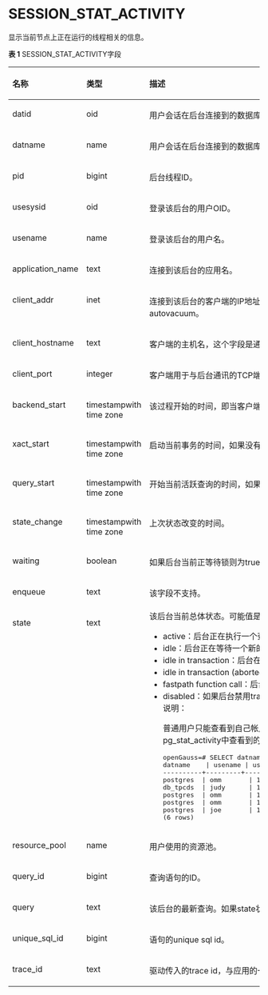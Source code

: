 # SESSION\_STAT\_ACTIVITY

显示当前节点上正在运行的线程相关的信息。

**表 1**  SESSION\_STAT\_ACTIVITY字段

<a name="zh-cn_topic_0283137255_zh-cn_topic_0237122637_table91910335269"></a>
<table><thead align="left"><tr id="zh-cn_topic_0283137255_zh-cn_topic_0237122637_row332215337263"><th class="cellrowborder" valign="top" width="19.05%" id="mcps1.2.4.1.1"><p id="zh-cn_topic_0283137255_zh-cn_topic_0237122637_p17323183342610"><a name="zh-cn_topic_0283137255_zh-cn_topic_0237122637_p17323183342610"></a><a name="zh-cn_topic_0283137255_zh-cn_topic_0237122637_p17323183342610"></a><strong id="zh-cn_topic_0283137255_zh-cn_topic_0237122637_b1932333362615"><a name="zh-cn_topic_0283137255_zh-cn_topic_0237122637_b1932333362615"></a><a name="zh-cn_topic_0283137255_zh-cn_topic_0237122637_b1932333362615"></a>名称</strong></p>
</th>
<th class="cellrowborder" valign="top" width="25.929999999999996%" id="mcps1.2.4.1.2"><p id="zh-cn_topic_0283137255_zh-cn_topic_0237122637_p1132343362610"><a name="zh-cn_topic_0283137255_zh-cn_topic_0237122637_p1132343362610"></a><a name="zh-cn_topic_0283137255_zh-cn_topic_0237122637_p1132343362610"></a><strong id="zh-cn_topic_0283137255_zh-cn_topic_0237122637_b1732311335260"><a name="zh-cn_topic_0283137255_zh-cn_topic_0237122637_b1732311335260"></a><a name="zh-cn_topic_0283137255_zh-cn_topic_0237122637_b1732311335260"></a>类型</strong></p>
</th>
<th class="cellrowborder" valign="top" width="55.02%" id="mcps1.2.4.1.3"><p id="zh-cn_topic_0283137255_zh-cn_topic_0237122637_p832363319262"><a name="zh-cn_topic_0283137255_zh-cn_topic_0237122637_p832363319262"></a><a name="zh-cn_topic_0283137255_zh-cn_topic_0237122637_p832363319262"></a><strong id="zh-cn_topic_0283137255_zh-cn_topic_0237122637_b153231133132620"><a name="zh-cn_topic_0283137255_zh-cn_topic_0237122637_b153231133132620"></a><a name="zh-cn_topic_0283137255_zh-cn_topic_0237122637_b153231133132620"></a>描述</strong></p>
</th>
</tr>
</thead>
<tbody><tr id="zh-cn_topic_0283137255_zh-cn_topic_0237122637_row1432353322617"><td class="cellrowborder" valign="top" width="19.05%" headers="mcps1.2.4.1.1 "><p id="zh-cn_topic_0283137255_zh-cn_topic_0237122637_p332363318260"><a name="zh-cn_topic_0283137255_zh-cn_topic_0237122637_p332363318260"></a><a name="zh-cn_topic_0283137255_zh-cn_topic_0237122637_p332363318260"></a>datid</p>
</td>
<td class="cellrowborder" valign="top" width="25.929999999999996%" headers="mcps1.2.4.1.2 "><p id="zh-cn_topic_0283137255_zh-cn_topic_0237122637_p1232314333260"><a name="zh-cn_topic_0283137255_zh-cn_topic_0237122637_p1232314333260"></a><a name="zh-cn_topic_0283137255_zh-cn_topic_0237122637_p1232314333260"></a>oid</p>
</td>
<td class="cellrowborder" valign="top" width="55.02%" headers="mcps1.2.4.1.3 "><p id="zh-cn_topic_0283137255_zh-cn_topic_0237122637_p203231133162616"><a name="zh-cn_topic_0283137255_zh-cn_topic_0237122637_p203231133162616"></a><a name="zh-cn_topic_0283137255_zh-cn_topic_0237122637_p203231133162616"></a>用户会话在后台连接到的数据库OID。</p>
</td>
</tr>
<tr id="zh-cn_topic_0283137255_zh-cn_topic_0237122637_row3323333122618"><td class="cellrowborder" valign="top" width="19.05%" headers="mcps1.2.4.1.1 "><p id="zh-cn_topic_0283137255_zh-cn_topic_0237122637_p1032433316269"><a name="zh-cn_topic_0283137255_zh-cn_topic_0237122637_p1032433316269"></a><a name="zh-cn_topic_0283137255_zh-cn_topic_0237122637_p1032433316269"></a>datname</p>
</td>
<td class="cellrowborder" valign="top" width="25.929999999999996%" headers="mcps1.2.4.1.2 "><p id="zh-cn_topic_0283137255_zh-cn_topic_0237122637_p33242033162615"><a name="zh-cn_topic_0283137255_zh-cn_topic_0237122637_p33242033162615"></a><a name="zh-cn_topic_0283137255_zh-cn_topic_0237122637_p33242033162615"></a>name</p>
</td>
<td class="cellrowborder" valign="top" width="55.02%" headers="mcps1.2.4.1.3 "><p id="zh-cn_topic_0283137255_zh-cn_topic_0237122637_p18324143313264"><a name="zh-cn_topic_0283137255_zh-cn_topic_0237122637_p18324143313264"></a><a name="zh-cn_topic_0283137255_zh-cn_topic_0237122637_p18324143313264"></a>用户会话在后台连接到的数据库名称。</p>
</td>
</tr>
<tr id="zh-cn_topic_0283137255_zh-cn_topic_0237122637_row1832463382615"><td class="cellrowborder" valign="top" width="19.05%" headers="mcps1.2.4.1.1 "><p id="zh-cn_topic_0283137255_zh-cn_topic_0237122637_p123241633182618"><a name="zh-cn_topic_0283137255_zh-cn_topic_0237122637_p123241633182618"></a><a name="zh-cn_topic_0283137255_zh-cn_topic_0237122637_p123241633182618"></a>pid</p>
</td>
<td class="cellrowborder" valign="top" width="25.929999999999996%" headers="mcps1.2.4.1.2 "><p id="zh-cn_topic_0283137255_zh-cn_topic_0237122637_p632420335266"><a name="zh-cn_topic_0283137255_zh-cn_topic_0237122637_p632420335266"></a><a name="zh-cn_topic_0283137255_zh-cn_topic_0237122637_p632420335266"></a>bigint</p>
</td>
<td class="cellrowborder" valign="top" width="55.02%" headers="mcps1.2.4.1.3 "><p id="zh-cn_topic_0283137255_zh-cn_topic_0237122637_p103241331264"><a name="zh-cn_topic_0283137255_zh-cn_topic_0237122637_p103241331264"></a><a name="zh-cn_topic_0283137255_zh-cn_topic_0237122637_p103241331264"></a>后台线程ID。</p>
</td>
</tr>
<tr id="zh-cn_topic_0283137255_zh-cn_topic_0237122637_row2324183352611"><td class="cellrowborder" valign="top" width="19.05%" headers="mcps1.2.4.1.1 "><p id="zh-cn_topic_0283137255_zh-cn_topic_0237122637_p732403313268"><a name="zh-cn_topic_0283137255_zh-cn_topic_0237122637_p732403313268"></a><a name="zh-cn_topic_0283137255_zh-cn_topic_0237122637_p732403313268"></a>usesysid</p>
</td>
<td class="cellrowborder" valign="top" width="25.929999999999996%" headers="mcps1.2.4.1.2 "><p id="zh-cn_topic_0283137255_zh-cn_topic_0237122637_p7324193312610"><a name="zh-cn_topic_0283137255_zh-cn_topic_0237122637_p7324193312610"></a><a name="zh-cn_topic_0283137255_zh-cn_topic_0237122637_p7324193312610"></a>oid</p>
</td>
<td class="cellrowborder" valign="top" width="55.02%" headers="mcps1.2.4.1.3 "><p id="zh-cn_topic_0283137255_zh-cn_topic_0237122637_p163251633122616"><a name="zh-cn_topic_0283137255_zh-cn_topic_0237122637_p163251633122616"></a><a name="zh-cn_topic_0283137255_zh-cn_topic_0237122637_p163251633122616"></a>登录该后台的用户OID。</p>
</td>
</tr>
<tr id="zh-cn_topic_0283137255_zh-cn_topic_0237122637_row7325833142618"><td class="cellrowborder" valign="top" width="19.05%" headers="mcps1.2.4.1.1 "><p id="zh-cn_topic_0283137255_zh-cn_topic_0237122637_p133251033182611"><a name="zh-cn_topic_0283137255_zh-cn_topic_0237122637_p133251033182611"></a><a name="zh-cn_topic_0283137255_zh-cn_topic_0237122637_p133251033182611"></a>usename</p>
</td>
<td class="cellrowborder" valign="top" width="25.929999999999996%" headers="mcps1.2.4.1.2 "><p id="zh-cn_topic_0283137255_zh-cn_topic_0237122637_p10325183302617"><a name="zh-cn_topic_0283137255_zh-cn_topic_0237122637_p10325183302617"></a><a name="zh-cn_topic_0283137255_zh-cn_topic_0237122637_p10325183302617"></a>name</p>
</td>
<td class="cellrowborder" valign="top" width="55.02%" headers="mcps1.2.4.1.3 "><p id="zh-cn_topic_0283137255_zh-cn_topic_0237122637_p14325153352610"><a name="zh-cn_topic_0283137255_zh-cn_topic_0237122637_p14325153352610"></a><a name="zh-cn_topic_0283137255_zh-cn_topic_0237122637_p14325153352610"></a>登录该后台的用户名。</p>
</td>
</tr>
<tr id="zh-cn_topic_0283137255_zh-cn_topic_0237122637_row163259338261"><td class="cellrowborder" valign="top" width="19.05%" headers="mcps1.2.4.1.1 "><p id="zh-cn_topic_0283137255_zh-cn_topic_0237122637_p6325163319265"><a name="zh-cn_topic_0283137255_zh-cn_topic_0237122637_p6325163319265"></a><a name="zh-cn_topic_0283137255_zh-cn_topic_0237122637_p6325163319265"></a>application_name</p>
</td>
<td class="cellrowborder" valign="top" width="25.929999999999996%" headers="mcps1.2.4.1.2 "><p id="zh-cn_topic_0283137255_zh-cn_topic_0237122637_p7325203382619"><a name="zh-cn_topic_0283137255_zh-cn_topic_0237122637_p7325203382619"></a><a name="zh-cn_topic_0283137255_zh-cn_topic_0237122637_p7325203382619"></a>text</p>
</td>
<td class="cellrowborder" valign="top" width="55.02%" headers="mcps1.2.4.1.3 "><p id="zh-cn_topic_0283137255_zh-cn_topic_0237122637_p1532563372610"><a name="zh-cn_topic_0283137255_zh-cn_topic_0237122637_p1532563372610"></a><a name="zh-cn_topic_0283137255_zh-cn_topic_0237122637_p1532563372610"></a>连接到该后台的应用名。</p>
</td>
</tr>
<tr id="zh-cn_topic_0283137255_zh-cn_topic_0237122637_row17325203322611"><td class="cellrowborder" valign="top" width="19.05%" headers="mcps1.2.4.1.1 "><p id="zh-cn_topic_0283137255_zh-cn_topic_0237122637_p1232673382611"><a name="zh-cn_topic_0283137255_zh-cn_topic_0237122637_p1232673382611"></a><a name="zh-cn_topic_0283137255_zh-cn_topic_0237122637_p1232673382611"></a>client_addr</p>
</td>
<td class="cellrowborder" valign="top" width="25.929999999999996%" headers="mcps1.2.4.1.2 "><p id="zh-cn_topic_0283137255_zh-cn_topic_0237122637_p7326193322612"><a name="zh-cn_topic_0283137255_zh-cn_topic_0237122637_p7326193322612"></a><a name="zh-cn_topic_0283137255_zh-cn_topic_0237122637_p7326193322612"></a>inet</p>
</td>
<td class="cellrowborder" valign="top" width="55.02%" headers="mcps1.2.4.1.3 "><p id="zh-cn_topic_0283137255_zh-cn_topic_0237122637_p1232617338265"><a name="zh-cn_topic_0283137255_zh-cn_topic_0237122637_p1232617338265"></a><a name="zh-cn_topic_0283137255_zh-cn_topic_0237122637_p1232617338265"></a>连接到该后台的客户端的IP地址。如果此字段是null，它表明通过服务器机器上UNIX套接字连接客户端或者这是内部进程，如autovacuum。</p>
</td>
</tr>
<tr id="zh-cn_topic_0283137255_zh-cn_topic_0237122637_row9326233182616"><td class="cellrowborder" valign="top" width="19.05%" headers="mcps1.2.4.1.1 "><p id="zh-cn_topic_0283137255_zh-cn_topic_0237122637_p17326153315267"><a name="zh-cn_topic_0283137255_zh-cn_topic_0237122637_p17326153315267"></a><a name="zh-cn_topic_0283137255_zh-cn_topic_0237122637_p17326153315267"></a>client_hostname</p>
</td>
<td class="cellrowborder" valign="top" width="25.929999999999996%" headers="mcps1.2.4.1.2 "><p id="zh-cn_topic_0283137255_zh-cn_topic_0237122637_p232616333263"><a name="zh-cn_topic_0283137255_zh-cn_topic_0237122637_p232616333263"></a><a name="zh-cn_topic_0283137255_zh-cn_topic_0237122637_p232616333263"></a>text</p>
</td>
<td class="cellrowborder" valign="top" width="55.02%" headers="mcps1.2.4.1.3 "><p id="zh-cn_topic_0283137255_zh-cn_topic_0237122637_p5326163372610"><a name="zh-cn_topic_0283137255_zh-cn_topic_0237122637_p5326163372610"></a><a name="zh-cn_topic_0283137255_zh-cn_topic_0237122637_p5326163372610"></a>客户端的主机名，这个字段是通过client_addr的反向DNS查找得到。这个字段只有在启动log_hostname且使用IP连接时才非空。</p>
</td>
</tr>
<tr id="zh-cn_topic_0283137255_zh-cn_topic_0237122637_row332716337265"><td class="cellrowborder" valign="top" width="19.05%" headers="mcps1.2.4.1.1 "><p id="zh-cn_topic_0283137255_zh-cn_topic_0237122637_p73271833192615"><a name="zh-cn_topic_0283137255_zh-cn_topic_0237122637_p73271833192615"></a><a name="zh-cn_topic_0283137255_zh-cn_topic_0237122637_p73271833192615"></a>client_port</p>
</td>
<td class="cellrowborder" valign="top" width="25.929999999999996%" headers="mcps1.2.4.1.2 "><p id="zh-cn_topic_0283137255_zh-cn_topic_0237122637_p6327733182619"><a name="zh-cn_topic_0283137255_zh-cn_topic_0237122637_p6327733182619"></a><a name="zh-cn_topic_0283137255_zh-cn_topic_0237122637_p6327733182619"></a>integer</p>
</td>
<td class="cellrowborder" valign="top" width="55.02%" headers="mcps1.2.4.1.3 "><p id="zh-cn_topic_0283137255_zh-cn_topic_0237122637_p632743319261"><a name="zh-cn_topic_0283137255_zh-cn_topic_0237122637_p632743319261"></a><a name="zh-cn_topic_0283137255_zh-cn_topic_0237122637_p632743319261"></a>客户端用于与后台通讯的TCP端口号，如果使用Unix套接字，则为-1。</p>
</td>
</tr>
<tr id="zh-cn_topic_0283137255_zh-cn_topic_0237122637_row8327233172611"><td class="cellrowborder" valign="top" width="19.05%" headers="mcps1.2.4.1.1 "><p id="zh-cn_topic_0283137255_zh-cn_topic_0237122637_p16327733112612"><a name="zh-cn_topic_0283137255_zh-cn_topic_0237122637_p16327733112612"></a><a name="zh-cn_topic_0283137255_zh-cn_topic_0237122637_p16327733112612"></a>backend_start</p>
</td>
<td class="cellrowborder" valign="top" width="25.929999999999996%" headers="mcps1.2.4.1.2 "><p id="zh-cn_topic_0283137255_zh-cn_topic_0237122637_p132713322615"><a name="zh-cn_topic_0283137255_zh-cn_topic_0237122637_p132713322615"></a><a name="zh-cn_topic_0283137255_zh-cn_topic_0237122637_p132713322615"></a>timestampwith time zone</p>
</td>
<td class="cellrowborder" valign="top" width="55.02%" headers="mcps1.2.4.1.3 "><p id="zh-cn_topic_0283137255_zh-cn_topic_0237122637_p14328233172615"><a name="zh-cn_topic_0283137255_zh-cn_topic_0237122637_p14328233172615"></a><a name="zh-cn_topic_0283137255_zh-cn_topic_0237122637_p14328233172615"></a>该过程开始的时间，即当客户端连接服务器时间。</p>
</td>
</tr>
<tr id="zh-cn_topic_0283137255_zh-cn_topic_0237122637_row2328033132618"><td class="cellrowborder" valign="top" width="19.05%" headers="mcps1.2.4.1.1 "><p id="zh-cn_topic_0283137255_zh-cn_topic_0237122637_p1132873312617"><a name="zh-cn_topic_0283137255_zh-cn_topic_0237122637_p1132873312617"></a><a name="zh-cn_topic_0283137255_zh-cn_topic_0237122637_p1132873312617"></a>xact_start</p>
</td>
<td class="cellrowborder" valign="top" width="25.929999999999996%" headers="mcps1.2.4.1.2 "><p id="zh-cn_topic_0283137255_zh-cn_topic_0237122637_p432883332618"><a name="zh-cn_topic_0283137255_zh-cn_topic_0237122637_p432883332618"></a><a name="zh-cn_topic_0283137255_zh-cn_topic_0237122637_p432883332618"></a>timestampwith time zone</p>
</td>
<td class="cellrowborder" valign="top" width="55.02%" headers="mcps1.2.4.1.3 "><p id="zh-cn_topic_0283137255_zh-cn_topic_0237122637_p2032893302616"><a name="zh-cn_topic_0283137255_zh-cn_topic_0237122637_p2032893302616"></a><a name="zh-cn_topic_0283137255_zh-cn_topic_0237122637_p2032893302616"></a>启动当前事务的时间，如果没有事务是活跃的，则为null。如果当前查询是首个事务，则这列等同于query_start列。</p>
</td>
</tr>
<tr id="zh-cn_topic_0283137255_zh-cn_topic_0237122637_row1132833320265"><td class="cellrowborder" valign="top" width="19.05%" headers="mcps1.2.4.1.1 "><p id="zh-cn_topic_0283137255_zh-cn_topic_0237122637_p183281633112618"><a name="zh-cn_topic_0283137255_zh-cn_topic_0237122637_p183281633112618"></a><a name="zh-cn_topic_0283137255_zh-cn_topic_0237122637_p183281633112618"></a>query_start</p>
</td>
<td class="cellrowborder" valign="top" width="25.929999999999996%" headers="mcps1.2.4.1.2 "><p id="zh-cn_topic_0283137255_zh-cn_topic_0237122637_p1632843352612"><a name="zh-cn_topic_0283137255_zh-cn_topic_0237122637_p1632843352612"></a><a name="zh-cn_topic_0283137255_zh-cn_topic_0237122637_p1632843352612"></a>timestampwith time zone</p>
</td>
<td class="cellrowborder" valign="top" width="55.02%" headers="mcps1.2.4.1.3 "><p id="zh-cn_topic_0283137255_zh-cn_topic_0237122637_p11328113322619"><a name="zh-cn_topic_0283137255_zh-cn_topic_0237122637_p11328113322619"></a><a name="zh-cn_topic_0283137255_zh-cn_topic_0237122637_p11328113322619"></a>开始当前活跃查询的时间，如果state的值不是active，则这个值是上一个查询的开始时间。</p>
</td>
</tr>
<tr id="zh-cn_topic_0283137255_zh-cn_topic_0237122637_row1328533112617"><td class="cellrowborder" valign="top" width="19.05%" headers="mcps1.2.4.1.1 "><p id="zh-cn_topic_0283137255_zh-cn_topic_0237122637_p15328113319262"><a name="zh-cn_topic_0283137255_zh-cn_topic_0237122637_p15328113319262"></a><a name="zh-cn_topic_0283137255_zh-cn_topic_0237122637_p15328113319262"></a>state_change</p>
</td>
<td class="cellrowborder" valign="top" width="25.929999999999996%" headers="mcps1.2.4.1.2 "><p id="zh-cn_topic_0283137255_zh-cn_topic_0237122637_p13294333266"><a name="zh-cn_topic_0283137255_zh-cn_topic_0237122637_p13294333266"></a><a name="zh-cn_topic_0283137255_zh-cn_topic_0237122637_p13294333266"></a>timestampwith time zone</p>
</td>
<td class="cellrowborder" valign="top" width="55.02%" headers="mcps1.2.4.1.3 "><p id="zh-cn_topic_0283137255_zh-cn_topic_0237122637_p7329133122620"><a name="zh-cn_topic_0283137255_zh-cn_topic_0237122637_p7329133122620"></a><a name="zh-cn_topic_0283137255_zh-cn_topic_0237122637_p7329133122620"></a>上次状态改变的时间。</p>
</td>
</tr>
<tr id="zh-cn_topic_0283137255_zh-cn_topic_0237122637_row1832983302617"><td class="cellrowborder" valign="top" width="19.05%" headers="mcps1.2.4.1.1 "><p id="zh-cn_topic_0283137255_zh-cn_topic_0237122637_p43305335268"><a name="zh-cn_topic_0283137255_zh-cn_topic_0237122637_p43305335268"></a><a name="zh-cn_topic_0283137255_zh-cn_topic_0237122637_p43305335268"></a>waiting</p>
</td>
<td class="cellrowborder" valign="top" width="25.929999999999996%" headers="mcps1.2.4.1.2 "><p id="zh-cn_topic_0283137255_zh-cn_topic_0237122637_p333093318263"><a name="zh-cn_topic_0283137255_zh-cn_topic_0237122637_p333093318263"></a><a name="zh-cn_topic_0283137255_zh-cn_topic_0237122637_p333093318263"></a>boolean</p>
</td>
<td class="cellrowborder" valign="top" width="55.02%" headers="mcps1.2.4.1.3 "><p id="zh-cn_topic_0283137255_zh-cn_topic_0237122637_p20330113310266"><a name="zh-cn_topic_0283137255_zh-cn_topic_0237122637_p20330113310266"></a><a name="zh-cn_topic_0283137255_zh-cn_topic_0237122637_p20330113310266"></a>如果后台当前正等待锁则为true。</p>
</td>
</tr>
<tr id="zh-cn_topic_0283137255_zh-cn_topic_0237122637_row733093313267"><td class="cellrowborder" valign="top" width="19.05%" headers="mcps1.2.4.1.1 "><p id="zh-cn_topic_0283137255_zh-cn_topic_0237122637_p133301733192615"><a name="zh-cn_topic_0283137255_zh-cn_topic_0237122637_p133301733192615"></a><a name="zh-cn_topic_0283137255_zh-cn_topic_0237122637_p133301733192615"></a>enqueue</p>
</td>
<td class="cellrowborder" valign="top" width="25.929999999999996%" headers="mcps1.2.4.1.2 "><p id="zh-cn_topic_0283137255_zh-cn_topic_0237122637_p1833083392610"><a name="zh-cn_topic_0283137255_zh-cn_topic_0237122637_p1833083392610"></a><a name="zh-cn_topic_0283137255_zh-cn_topic_0237122637_p1833083392610"></a>text</p>
</td>
<td class="cellrowborder" valign="top" width="55.02%" headers="mcps1.2.4.1.3 "><p id="zh-cn_topic_0283137255_p1846712271212"><a name="zh-cn_topic_0283137255_p1846712271212"></a><a name="zh-cn_topic_0283137255_p1846712271212"></a>该字段不支持。</p>
</td>
</tr>
<tr id="zh-cn_topic_0283137255_zh-cn_topic_0237122637_row1733163315267"><td class="cellrowborder" valign="top" width="19.05%" headers="mcps1.2.4.1.1 "><p id="zh-cn_topic_0283137255_zh-cn_topic_0237122637_p14331833132613"><a name="zh-cn_topic_0283137255_zh-cn_topic_0237122637_p14331833132613"></a><a name="zh-cn_topic_0283137255_zh-cn_topic_0237122637_p14331833132613"></a>state</p>
</td>
<td class="cellrowborder" valign="top" width="25.929999999999996%" headers="mcps1.2.4.1.2 "><p id="zh-cn_topic_0283137255_zh-cn_topic_0237122637_p133314338262"><a name="zh-cn_topic_0283137255_zh-cn_topic_0237122637_p133314338262"></a><a name="zh-cn_topic_0283137255_zh-cn_topic_0237122637_p133314338262"></a>text</p>
</td>
<td class="cellrowborder" valign="top" width="55.02%" headers="mcps1.2.4.1.3 "><div class="p" id="zh-cn_topic_0283137255_zh-cn_topic_0237122637_p7331133182619"><a name="zh-cn_topic_0283137255_zh-cn_topic_0237122637_p7331133182619"></a><a name="zh-cn_topic_0283137255_zh-cn_topic_0237122637_p7331133182619"></a>该后台当前总体状态。可能值是：<a name="zh-cn_topic_0283137255_zh-cn_topic_0237122637_ul10331103302614"></a><a name="zh-cn_topic_0283137255_zh-cn_topic_0237122637_ul10331103302614"></a><ul id="zh-cn_topic_0283137255_zh-cn_topic_0237122637_ul10331103302614"><li>active：后台正在执行一个查询。</li><li>idle：后台正在等待一个新的客户端命令。</li><li>idle in transaction：后台在事务中，但是目前无法执行查询。</li><li>idle in transaction (aborted)：这个状态除说明事务中有某个语句导致了错误外，类似于idle in transaction</li><li>fastpath function call：后台正在执行一个fast-path函数。</li><li>disabled：如果后台禁用track_activities，则报告这个状态。<div class="note" id="zh-cn_topic_0283137255_zh-cn_topic_0237122637_note17731530182016"><a name="zh-cn_topic_0283137255_zh-cn_topic_0237122637_note17731530182016"></a><a name="zh-cn_topic_0283137255_zh-cn_topic_0237122637_note17731530182016"></a><span class="notetitle"> 说明： </span><div class="notebody"><p id="zh-cn_topic_0283137255_zh-cn_topic_0237122637_p83328331263"><a name="zh-cn_topic_0283137255_zh-cn_topic_0237122637_p83328331263"></a><a name="zh-cn_topic_0283137255_zh-cn_topic_0237122637_p83328331263"></a>普通用户只能查看到自己帐户所对应的会话状态。即其他帐户的state信息为空。例如以judy用户连接数据库后，在pg_stat_activity中查看到的普通用户joe及初始用户omm的stat信息为空。</p>
<pre class="screen" id="zh-cn_topic_0283137255_screen1919115395114"><a name="zh-cn_topic_0283137255_screen1919115395114"></a><a name="zh-cn_topic_0283137255_screen1919115395114"></a>openGauss=# SELECT datname, usename, usesysid,state,pid FROM pg_stat_activity;
datname    | usename | usesysid | state    |       pid
----------+---------+----------+--------+-----------------postgres  | omm       | 10       |        |139968752121616
postgres  | omm       | 10       |        |139968903116560
db_tpcds  | judy      | 16398    | active |139968391403280
postgres  | omm       | 10       |          |139968643069712
postgres  | omm       | 10       |        |139968680818448
postgres  | joe       | 16390    |        |139968563377936
(6 rows)</pre>
</div></div>
</li></ul>
</div>
</td>
</tr>
<tr id="zh-cn_topic_0283137255_zh-cn_topic_0237122637_row6332833132615"><td class="cellrowborder" valign="top" width="19.05%" headers="mcps1.2.4.1.1 "><p id="zh-cn_topic_0283137255_zh-cn_topic_0237122637_p11333193392615"><a name="zh-cn_topic_0283137255_zh-cn_topic_0237122637_p11333193392615"></a><a name="zh-cn_topic_0283137255_zh-cn_topic_0237122637_p11333193392615"></a>resource_pool</p>
</td>
<td class="cellrowborder" valign="top" width="25.929999999999996%" headers="mcps1.2.4.1.2 "><p id="zh-cn_topic_0283137255_zh-cn_topic_0237122637_p1333317335265"><a name="zh-cn_topic_0283137255_zh-cn_topic_0237122637_p1333317335265"></a><a name="zh-cn_topic_0283137255_zh-cn_topic_0237122637_p1333317335265"></a>name</p>
</td>
<td class="cellrowborder" valign="top" width="55.02%" headers="mcps1.2.4.1.3 "><p id="zh-cn_topic_0283137255_zh-cn_topic_0237122637_p14333153302620"><a name="zh-cn_topic_0283137255_zh-cn_topic_0237122637_p14333153302620"></a><a name="zh-cn_topic_0283137255_zh-cn_topic_0237122637_p14333153302620"></a>用户使用的资源池。</p>
</td>
</tr>
<tr id="zh-cn_topic_0283137255_zh-cn_topic_0237122637_row1533303322610"><td class="cellrowborder" valign="top" width="19.05%" headers="mcps1.2.4.1.1 "><p id="zh-cn_topic_0283137255_zh-cn_topic_0237122637_p113331733152612"><a name="zh-cn_topic_0283137255_zh-cn_topic_0237122637_p113331733152612"></a><a name="zh-cn_topic_0283137255_zh-cn_topic_0237122637_p113331733152612"></a>query_id</p>
</td>
<td class="cellrowborder" valign="top" width="25.929999999999996%" headers="mcps1.2.4.1.2 "><p id="zh-cn_topic_0283137255_zh-cn_topic_0237122637_p1233383319263"><a name="zh-cn_topic_0283137255_zh-cn_topic_0237122637_p1233383319263"></a><a name="zh-cn_topic_0283137255_zh-cn_topic_0237122637_p1233383319263"></a>bigint</p>
</td>
<td class="cellrowborder" valign="top" width="55.02%" headers="mcps1.2.4.1.3 "><p id="zh-cn_topic_0283137255_zh-cn_topic_0237122637_p15333633142610"><a name="zh-cn_topic_0283137255_zh-cn_topic_0237122637_p15333633142610"></a><a name="zh-cn_topic_0283137255_zh-cn_topic_0237122637_p15333633142610"></a>查询语句的ID。</p>
</td>
</tr>
<tr id="zh-cn_topic_0283137255_zh-cn_topic_0237122637_row1533343322611"><td class="cellrowborder" valign="top" width="19.05%" headers="mcps1.2.4.1.1 "><p id="zh-cn_topic_0283137255_zh-cn_topic_0237122637_p9333433192617"><a name="zh-cn_topic_0283137255_zh-cn_topic_0237122637_p9333433192617"></a><a name="zh-cn_topic_0283137255_zh-cn_topic_0237122637_p9333433192617"></a>query</p>
</td>
<td class="cellrowborder" valign="top" width="25.929999999999996%" headers="mcps1.2.4.1.2 "><p id="zh-cn_topic_0283137255_zh-cn_topic_0237122637_p1633363322614"><a name="zh-cn_topic_0283137255_zh-cn_topic_0237122637_p1633363322614"></a><a name="zh-cn_topic_0283137255_zh-cn_topic_0237122637_p1633363322614"></a>text</p>
</td>
<td class="cellrowborder" valign="top" width="55.02%" headers="mcps1.2.4.1.3 "><p id="zh-cn_topic_0283137255_zh-cn_topic_0237122637_p1233443320267"><a name="zh-cn_topic_0283137255_zh-cn_topic_0237122637_p1233443320267"></a><a name="zh-cn_topic_0283137255_zh-cn_topic_0237122637_p1233443320267"></a>该后台的最新查询。如果state状态是active（活跃的），此字段显示当前正在执行的查询。所有其他情况表示上一个查询。</p>
</td>
</tr>
<tr id="row179258132818"><td class="cellrowborder" valign="top" width="19.05%" headers="mcps1.2.4.1.1 "><p id="p1091258182815"><a name="p1091258182815"></a><a name="p1091258182815"></a>unique_sql_id</p>
</td>
<td class="cellrowborder" valign="top" width="25.929999999999996%" headers="mcps1.2.4.1.2 "><p id="p1691858142814"><a name="p1691858142814"></a><a name="p1691858142814"></a>bigint</p>
</td>
<td class="cellrowborder" valign="top" width="55.02%" headers="mcps1.2.4.1.3 "><p id="p139165810282"><a name="p139165810282"></a><a name="p139165810282"></a>语句的unique sql id。</p>
</td>
</tr>
<tr id="row99061851103815"><td class="cellrowborder" valign="top" width="19.05%" headers="mcps1.2.4.1.1 "><p id="p2907135123818"><a name="p2907135123818"></a><a name="p2907135123818"></a>trace_id</p>
</td>
<td class="cellrowborder" valign="top" width="25.929999999999996%" headers="mcps1.2.4.1.2 "><p id="p790705120388"><a name="p790705120388"></a><a name="p790705120388"></a>text</p>
</td>
<td class="cellrowborder" valign="top" width="55.02%" headers="mcps1.2.4.1.3 "><p id="p690785119384"><a name="p690785119384"></a><a name="p690785119384"></a>驱动传入的trace id，与应用的一次请求相关联。</p>
</td>
</tr>
</tbody>
</table>
